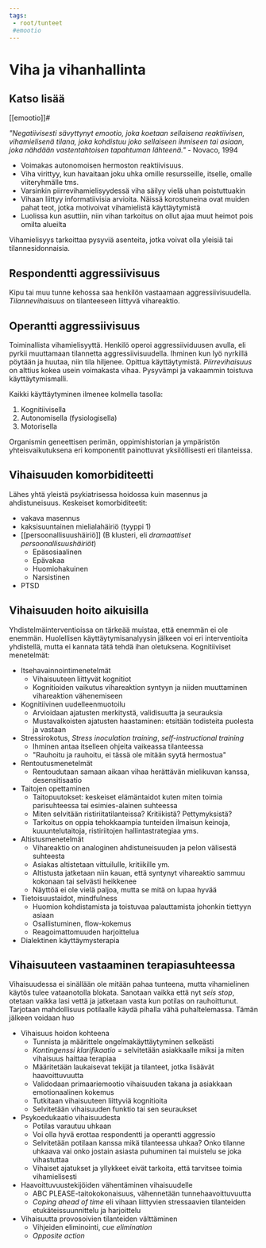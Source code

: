 ```yaml
---
tags:
 - root/tunteet
 #emootio
---
```


# Viha ja vihanhallinta

## Katso lisää
[[emootio]]#


_"Negatiivisesti sävyttynyt emootio, joka koetaan sellaisena reaktiivisen, vihamielisenä tilana, joka kohdistuu joko sellaiseen ihmiseen tai asiaan, joka nähdään vastentahtoisen tapahtuman lähteenä."_ - Novaco, 1994
- Voimakas autonomoisen hermoston reaktiivisuus.
- Viha virittyy, kun havaitaan joku uhka omille resursseille, itselle, omalle viiteryhmälle tms.
- Varsinkin piirrevihamielisyydessä viha säilyy vielä uhan poistuttuakin
- Vihaan liittyy informatiivisia arvioita. Näissä korostuneina ovat muiden pahat teot, jotka motivoivat vihamielistä käyttäytymistä
- Luolissa kun asuttiin, niin vihan tarkoitus on ollut ajaa muut heimot pois omilta alueilta

Vihamielisyys tarkoittaa pysyviä asenteita, jotka voivat olla yleisiä tai tilannesidonnaisia.

## Respondentti aggressiivisuus
Kipu tai muu tunne kehossa saa henkilön vastaamaan aggressiivisuudella.
_Tilannevihaisuus_ on tilanteeseen liittyvä vihareaktio.

## Operantti aggressiivisuus
Toiminallista vihamielisyyttä. Henkilö operoi aggressiividuusen avulla, eli pyrkii muuttamaan tilannetta aggressiivisuudella. Ihminen kun lyö nyrkillä pöytään ja huutaa, niin tila hiljenee. Opittua käyttäytymistä.
_Piirrevihaisuus_ on alttius kokea usein voimakasta vihaa. Pysyvämpi ja vakaammin toistuva käyttäytymismalli.

Kaikki käyttäytyminen ilmenee kolmella tasolla:
1. Kognitiivisella
2. Autonomisella (fysiologisella)
3. Motorisella

Organismin geneettisen perimän, oppimishistorian ja ympäristön yhteisvaikutuksena eri komponentit painottuvat yksilöllisesti eri tilanteissa.

## Vihaisuuden komorbiditeetti
Lähes yhtä yleistä psykiatrisessa hoidossa kuin masennus ja ahdistuneisuus.
Keskeiset komorbiditeetit:
- vakava masennus
- kaksisuuntainen mielialahäiriö (tyyppi 1)
- [[persoonallisuushäiriö]] (B klusteri, eli _dramaattiset persoonallisuushäiriöt_)
  - Epäsosiaalinen
  - Epävakaa
  - Huomiohakuinen
  - Narsistinen
- PTSD
## Vihaisuuden hoito aikuisilla
Yhdistelmäinterventioissa on tärkeää muistaa, että enemmän ei ole enemmän. Huolellisen käyttäytymisanalyysin jälkeen voi eri interventioita yhdistellä, mutta ei kannata tätä tehdä ihan oletuksena.
Kognitiiviset menetelmät:
- Itsehavainnointimenetelmät
  - Vihaisuuteen liittyvät kognitiot
  - Kognitioiden vaikutus vihareaktion syntyyn ja niiden muuttaminen vihareaktion vähenemiseen
- Kognitiivinen uudelleenmuotoilu
  - Arvioidaan ajatusten merkitystä, validisuutta ja seurauksia
  - Mustavalkoisten ajatusten haastaminen: etsitään todisteita puolesta ja vastaan
- Stressirokotus, _Stress inoculation training_, _self-instructional training_
  - Ihminen antaa itselleen ohjeita vaikeassa tilanteessa
  - "Rauhoitu ja rauhoitu, ei tässä ole mitään syytä hermostua"
- Rentoutusmenetelmät
  - Rentoudutaan samaan aikaan vihaa herättävän mielikuvan kanssa, desensitisaatio
- Taitojen opettaminen
  - Taitopuutokset: keskeiset elämäntaidot kuten miten toimia parisuhteessa tai esimies-alainen suhteessa
  - Miten selvitään ristiriitatilanteissa? Kritiikistä? Pettymyksistä?
  - Tarkoitus on oppia tehokkaampia tunteiden ilmaisun keinoja, kuuuntelutaitoja, ristiriitojen hallintastrategiaa yms.
- Altistusmenetelmät
  - Vihareaktio on analoginen ahdistuneisuuden ja pelon välisestä suhteesta
  - Asiakas altistetaan vittuilulle, kritiikille ym.
  - Altistusta jatketaan niin kauan, että syntynyt vihareaktio sammuu kokonaan tai selvästi heikkenee
  - Näyttöä ei ole vielä paljoa, mutta se mitä on lupaa hyvää
- Tietoisuustaidot, mindfulness
  - Huomion kohdistamista ja toistuvaa palauttamista johonkin tiettyyn asiaan
  - Osallistuminen, flow-kokemus
  - Reagoimattomuuden harjoittelua
- Dialektinen käyttäymysterapia


## Vihaisuuteen vastaaminen terapiasuhteessa
Vihaisuudessa ei sinällään ole mitään pahaa tunteena, mutta vihamielinen käytös tulee vataanotolla blokata. Sanotaan vaikka että nyt _seis stop_, otetaan vaikka lasi vettä ja jatketaan vasta kun potilas on rauhoittunut. Tarjotaan mahdollisuus potilaalle käydä pihalla vähä puhaltelemassa. Tämän jälkeen voidaan huo
- Vihaisuus hoidon kohteena
  - Tunnista ja määrittele ongelmakäyttäytyminen selkeästi
  - _Kontingenssi klarifikaatio_ = selvitetään asiakkaalle miksi ja miten vihaisuus haittaa terapiaa
  - Määritetään laukaisevat tekijät ja tilanteet, jotka lisäävät haavoittuvuutta
  - Validodaan primaariemootio vihaisuuden takana ja asiakkaan emotionaalinen kokemus
  - Tutkitaan vihaisuuteen liittyviä kognitioita
  - Selvitetään vihaisuuden funktio tai sen seuraukset 
- Psykoedukaatio vihaisuudesta
  - Potilas varautuu uhkaan
  - Voi olla hyvä erottaa respondentti ja operantti aggressio
  - Selvitetään potilaan kanssa mikä tilanteessa uhkaa? Onko tilanne uhkaava vai onko jostain asiasta puhuminen tai muistelu se joka vihastuttaa
  - Vihaiset ajatukset ja yllykkeet eivät tarkoita, että tarvitsee toimia vihamielisesti
- Haavoittuvuustekijöiden vähentäminen vihaisuudelle
  - ABC PLEASE-taitokokonaisuus, vähennetään tunnehaavoittuvuutta
  - _Coping ahead of time_ eli vihaan liittyvien stressaavien tilanteiden etukäteissuunnittelu ja harjoittelu
- Vihaisuutta provosoivien tilanteiden välttäminen
  - Vihjeiden eliminointi, _cue elimination_
  - _Opposite action_
